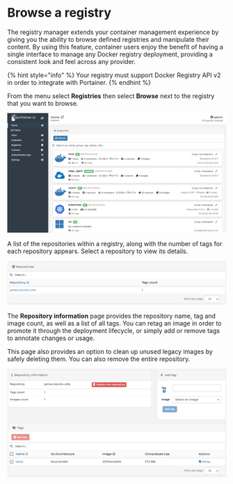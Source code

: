 # Browse a registry

The registry manager extends your container management experience by giving you the ability to browse defined registries and manipulate their content. By using this feature, container users enjoy the benefit of having a single interface to manage any Docker registry deployment, providing a consistent look and feel across any provider.

{% hint style="info" %}
Your registry must support Docker Registry API v2 in order to integrate with Portainer.
{% endhint %}

From the menu select **Registries** then select **Browse** next to the registry that you want to browse.

![](../../.gitbook/assets/be-registries-browse-1.gif)

A list of the repositories within a registry, along with the number of tags for each repository appears. Select a repository to view its details.

![](../../.gitbook/assets/be-registries-browse-2.png)

The **Repository information** page provides the repository name, tag and image count, as well as a list of all tags. You can retag an image in order to promote it through the deployment lifecycle, or simply add or remove tags to annotate changes or usage.

This page also provides an option to clean up unused legacy images by safely deleting them. You can also remove the entire repository.

![](../../.gitbook/assets/be-registries-browse-3.png)
